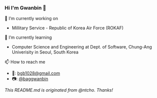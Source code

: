 ### Hi I'm Gwanbin 👋

🔭 I’m currently working on
- Millitary Service - Republic of Korea Air Force (ROKAF)

🌱 I’m currently learning
- Computer Science and Engineering at Dept. of Software, Chung-Ang Univerisity in Seoul, South Korea

📫 How to reach me
- 📧: bgb1028@gmail.com
- 📷: [@baggwanbin](https://www.instagram.com/baggwanbin/)

<!--
**bgb10/bgb10** is a ✨ _special_ ✨ repository because its `README.md` (this file) appears on your GitHub profile.

Here are some ideas to get you started:
- 👯 I’m looking to collaborate on ...
- 🤔 I’m looking for help with ...
- 💬 Ask me about ...
- 😄 Pronouns: ...
- ⚡ Fun fact: ...
-->

*This README.md is originated from @ntcho. Thanks!*
